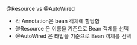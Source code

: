 @Resource vs @AutoWired

- 각 Annotation은 bean 객체에 할당함
- @Resource 은 이름을 기준으로 Bean 객체를 선택
- @AutoWired 은 타입을 기준으로 Bean 객체를 선택
